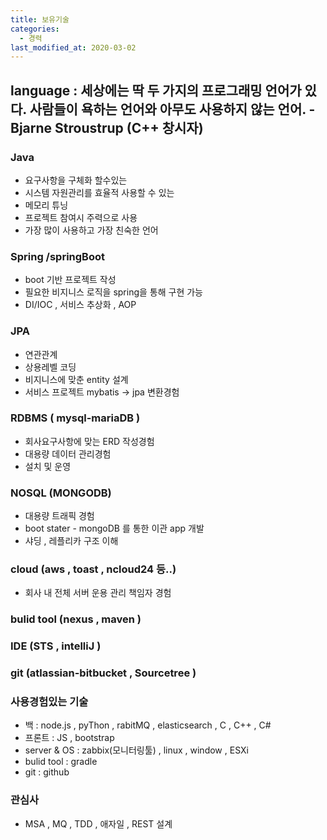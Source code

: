 ```yaml
---
title: 보유기술
categories: 
  - 경력
last_modified_at: 2020-03-02
---
```

language : 세상에는 딱 두 가지의 프로그래밍 언어가 있다. 사람들이 욕하는 언어와 아무도 사용하지 않는 언어. - Bjarne Stroustrup (C++ 창시자)
-----------------------------------

### Java
  * 요구사항을 구체화 할수있는
  * 시스템 자원관리를 효율적 사용할 수 있는
  * 메모리 튜닝
  * 프로젝트 참여시 주력으로 사용
  * 가장 많이 사용하고 가장 친숙한 언어

### Spring /springBoot

  * boot 기반 프로젝트 작성
  * 필요한 비지니스 로직을 spring을 통해 구현 가능
  * DI/IOC , 서비스 추상화 , AOP

### JPA

  * 연관관계
  * 상용레벨 코딩
  * 비지니스에 맞춘 entity 설계
  * 서비스 프로젝트 mybatis -> jpa 변환경험
  
### RDBMS ( mysql-mariaDB )

  * 회사요구사항에 맞는 ERD 작성경험
  * 대용량 데이터 관리경험
  * 설치 및 운영
  
### NOSQL (MONGODB)

  * 대용량 트래픽 경험
  * boot stater - mongoDB 를 통한 이관 app 개발
  * 샤딩 , 레플리카 구조 이해
  
### cloud (aws , toast , ncloud24 등..)
  * 회사 내 전체 서버 운용 관리 책임자 경험
  
### bulid tool (nexus , maven )

### IDE (STS , intelliJ )

### git (atlassian-bitbucket , Sourcetree )
  
### 사용경험있는 기술
  * 백 : node.js , pyThon , rabitMQ , elasticsearch , C , C++ , C#
  * 프론트 : JS , bootstrap 
  * server & OS : zabbix(모니터링툴) , linux , window , ESXi
  * bulid tool : gradle
  * git : github
  
### 관심사
  * MSA , MQ , TDD , 애자일 , REST 설계
